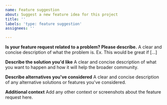 ```yaml
---
name: Feature suggestion
about: Suggest a new feature idea for this project
title: ''
labels: 'type: feature suggestion'
assignees: ''

---
```


**Is your feature request related to a problem? Please describe.**
A clear and concise description of what the problem is. Ex. This would be great if [...]

**Describe the solution you'd like**
A clear and concise description of what you want to happen and how it will help the broader community.

**Describe alternatives you've considered**
A clear and concise description of any alternative solutions or features you've considered.

**Additional context**
Add any other context or screenshots about the feature request here.
